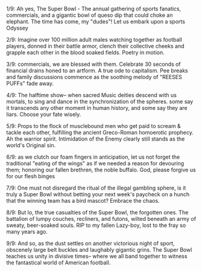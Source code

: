 1/9: Ah yes, The Super Bowl - The annual gathering of sports fanatics, commercials, and a gigantic bowl of queso dip that could choke an elephant. The time has come, my "dudes"! Let us embark upon a sports Odyssey

2/9: Imagine over 100 million adult males watching together as football players, donned in their battle armor, clench their collective cheeks and grapple each other in the blood soaked fields. Poetry in motion.

3/9: commercials, we are blessed with them. Celebrate 30 seconds of financial drains honed to an artform. A true ode to capitalism. Pee breaks and family discussions commence as the soothing melody of "REESES PUFFs" fade away.

4/9: The halftime show– when sacred Music deities descend with us mortals, to sing and dance in the synchronization of the spheres. some say it transcends any other moment in human history, and some say they are liars. Choose your fate wisely.

5/9: Props to the flock of musclebound men who get paid to scream & tackle each other, fulfilling the ancient Greco-Roman homoerotic prophecy. Ah the warrior spirit. Intimidation of the Enemy clearly still stands as the world's Original sin.

6/9: as we clutch our foam fingers in anticipation, let us not forget the traditional "eating of the wings" as if we needed a reason for devouring them; honoring our fallen brethren, the noble buffalo. God, please forgive us for our flesh binges

7/9: One must not disregard the ritual of the illegal gambling sphere, is it truly a Super Bowl without betting your next week's paycheck on a hunch that the winning team has a bird mascot? Embrace the chaos.

8/9: But lo, the true casualties of the Super Bowl, the forgotten ones. The battalion of lumpy couches, recliners, and futons, wilted beneath an army of sweaty, beer-soaked souls. RIP to my fallen Lazy-boy, lost to the fray so many years ago.

9/9: And so, as the dust settles on another victorious night of sport, obscenely large belt buckles and laughably gigantic grins. The Super Bowl teaches us unity in divisive times– where we all band together to witness the fantastical world of American football.